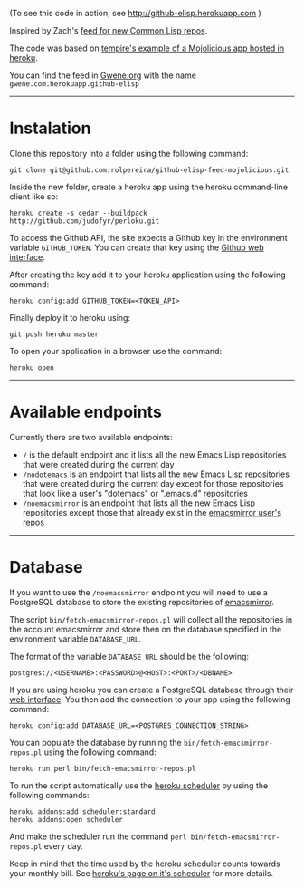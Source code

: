 
(To see this code in action, see http://github-elisp.herokuapp.com )

Inspired by Zach's
[feed for new Common Lisp repos](http://xach.livejournal.com/298220.html).

The code was based on [tempire's example of a Mojolicious app hosted in heroku](http://tempire.github.io/mojolicious-command-deploy-heroku/).

You can find the feed in [Gwene.org](http://gwene.org) with the name `gwene.com.herokuapp.github-elisp`

-------------------------------------------------------------------------------

# Instalation #

Clone this repository into a folder using the following command:

    git clone git@github.com:rolpereira/github-elisp-feed-mojolicious.git


Inside the new folder, create a heroku app using the heroku command-line client like so:

    heroku create -s cedar --buildpack http://github.com/judofyr/perloku.git


To access the Github API, the site expects a Github key in the environment variable `GITHUB_TOKEN`. You can create that key using the [Github web interface](https://help.github.com/articles/creating-an-access-token-for-command-line-use).


After creating the key add it to your heroku application using the following command:

    heroku config:add GITHUB_TOKEN=<TOKEN_API>


Finally deploy it to heroku using:

    git push heroku master


To open your application in a browser use the command:

    heroku open


-------------------------------------------------------------------------------

# Available endpoints #

Currently there are two available endpoints:

- `/` is the default endpoint and it lists all the new Emacs Lisp repositories that were created during the current day
- `/nodotemacs` is an endpoint that lists all the new Emacs Lisp repositories that were created during the current day except for those repositories that look like a user's "dotemacs" or ".emacs.d" repositories
- `/noemacsmirror` is an endpoint that lists all the new Emacs Lisp repositories except those that already exist in the [emacsmirror user's repos](https://github.com/emacsmirror)

--------------------------------------------------------------------------------

# Database #

If you want to use the `/noemacsmirror` endpoint you will need to use a PostgreSQL database to store the existing repositories of [emacsmirror](https://github.com/emacsmirror).

The script `bin/fetch-emacsmirror-repos.pl` will collect all the repositories in the account emacsmirror and store then on the database specified in the environment variable `DATABASE_URL`.

The format of the variable `DATABASE_URL` should be the following:

    postgres://<USERNAME>:<PASSWORD>@<HOST>:<PORT>/<DBNAME>


If you are using heroku you can create a PostgreSQL database through their [web interface](https://www.heroku.com/postgres). You then add the connection to your app using the following command:

    heroku config:add DATABASE_URL=<POSTGRES_CONNECTION_STRING>


You can populate the database by running the `bin/fetch-emacsmirror-repos.pl` using the following command:

    heroku run perl bin/fetch-emacsmirror-repos.pl


To run the script automatically use the [heroku scheduler](https://devcenter.heroku.com/articles/scheduler) by using the following commands:

    heroku addons:add scheduler:standard
    heroku addons:open scheduler

And make the scheduler run the command `perl bin/fetch-emacsmirror-repos.pl` every day.

Keep in mind that the time used by the heroku scheduler counts towards your monthly bill. See [heroku's page on it's scheduler](https://devcenter.heroku.com/articles/scheduler) for more details.
